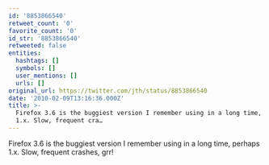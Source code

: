 ```yaml
---
id: '8853866540'
retweet_count: '0'
favorite_count: '0'
id_str: '8853866540'
retweeted: false
entities:
  hashtags: []
  symbols: []
  user_mentions: []
  urls: []
original_url: https://twitter.com/jth/status/8853866540
date: '2010-02-09T13:16:36.000Z'
title: >-
  Firefox 3.6 is the buggiest version I remember using in a long time, perhaps
  1.x. Slow, frequent cra…
---
```


Firefox 3.6 is the buggiest version I remember using in a long time, perhaps 1.x. Slow, frequent crashes, grr!